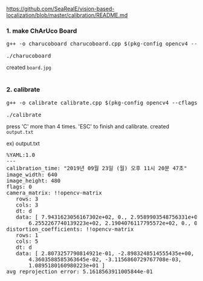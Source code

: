 https://github.com/SeaRealE/vision-based-localization/blob/master/calibration/README.md

### 1. make ChArUco Board
<pre>
g++ -o charucoboard charucoboard.cpp $(pkg-config opencv4 --cflags --libs)  

./charucoboard
</pre>

created <code>board.jpg</code>
<br>
<br>
### 2. calibrate
<pre>
g++ -o calibrate calibrate.cpp $(pkg-config opencv4 --cflags --libs)

./calibrate
</pre>

press 'C' more than 4 times. 'ESC' to finish and calibrate.
created <code>output.txt</code>

ex) output.txt
<pre>
%YAML:1.0
---
calibration_time: "2019년 09월 23일 (월) 오후 11시 20분 47초"
image_width: 640
image_height: 480
flags: 0
camera_matrix: !!opencv-matrix
   rows: 3
   cols: 3
   dt: d
   data: [ 7.9431623056167302e+02, 0., 2.9589903548756331e+02, 0.,
       6.2552267740139223e+02, 2.1904076117795572e+02, 0., 0., 1. ]
distortion_coefficients: !!opencv-matrix
   rows: 1
   cols: 5
   dt: d
   data: [ 2.8073257790814921e-01, -2.8983248514555435e+00,
       4.3603588585363645e-02, -3.1156860729767708e-03,
       1.0895180160980223e+01 ]
avg_reprojection_error: 5.1618563911005844e-01
</pre>
